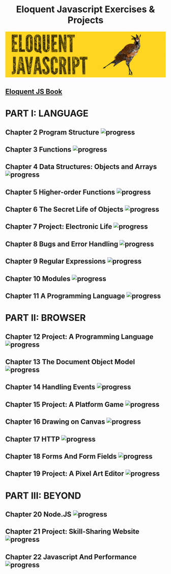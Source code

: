 <p align="center">
  <h1 align="center"> Eloquent Javascript Exercises & Projects</h1>
</p>
<p align="center">
  <img src="images/eloquent-javascript.png" />
</p>


## [ Eloquent JS Book ](https://eloquentjavascript.net/)

# PART I: LANGUAGE 

## Chapter 2 Program Structure ![progress](http://progressed.io/bar/100?title=completed "progress")

## Chapter 3 Functions ![progress](http://progressed.io/bar/100?title=completed "progress")

## Chapter 4 Data Structures: Objects and Arrays ![progress](http://progressed.io/bar/0?title=completed "progress")

## Chapter 5 Higher-order Functions ![progress](http://progressed.io/bar/0?title=completed "progress")

## Chapter 6 The Secret Life of Objects ![progress](http://progressed.io/bar/0?title=completed "progress")

## Chapter 7 Project: Electronic Life ![progress](http://progressed.io/bar/0?title=completed "progress")

## Chapter 8 Bugs and Error Handling ![progress](http://progressed.io/bar/0?title=completed "progress")

## Chapter 9 Regular Expressions ![progress](http://progressed.io/bar/0?title=completed "progress")

## Chapter 10 Modules ![progress](http://progressed.io/bar/0?title=completed "progress")

## Chapter 11 A Programming Language ![progress](http://progressed.io/bar/0?title=completed "progress")

# PART II: BROWSER

## Chapter 12 Project: A Programming Language ![progress](http://progressed.io/bar/0?title=completed "progress")

## Chapter 13 The Document Object Model ![progress](http://progressed.io/bar/0?title=completed "progress")

## Chapter 14 Handling Events ![progress](http://progressed.io/bar/0?title=completed "progress")

## Chapter 15 Project: A Platform Game ![progress](http://progressed.io/bar/0?title=completed "progress")

## Chapter 16 Drawing on Canvas ![progress](http://progressed.io/bar/0?title=completed "progress")

## Chapter 17 HTTP ![progress](http://progressed.io/bar/0?title=completed "progress")

## Chapter 18  Forms And Form Fields ![progress](http://progressed.io/bar/0?title=completed "progress")

## Chapter 19 Project: A Pixel Art Editor ![progress](http://progressed.io/bar/0?title=completed "progress")

# PART III: BEYOND

## Chapter 20 Node.JS ![progress](http://progressed.io/bar/0?title=completed "progress")

## Chapter 21 Project: Skill-Sharing Website ![progress](http://progressed.io/bar/0?title=completed "progress")

## Chapter 22 Javascript And Performance ![progress](http://progressed.io/bar/0?title=completed "progress")



